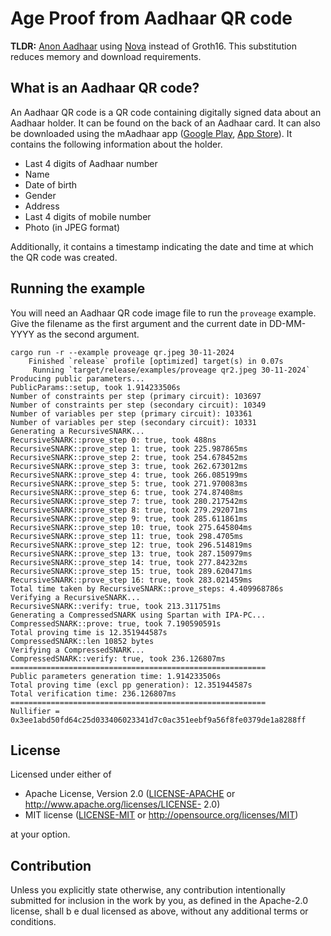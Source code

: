 # Age Proof from Aadhaar QR code

**TLDR:** [Anon Aadhaar](https://pse.dev/en/projects/anon-aadhaar) using [Nova](https://github.com/microsoft/Nova) instead of Groth16. This substitution reduces memory and download requirements.

## What is an Aadhaar QR code?
 An Aadhaar QR code is a QR code containing digitally signed data about an Aadhaar holder. It can be found on the back of an Aadhaar card. It can also be downloaded using the mAadhaar app (<a href="https://play.google.com/store/apps/details?id=in.gov.uidai.mAadhaarPlus" target="_blank">Google Play</a>, <a href="https://apps.apple.com/in/app/maadhaar/id1435469474" target="_blank">App Store</a>).  It contains the following information about the holder.
    
- Last 4 digits of Aadhaar number
- Name
- Date of birth
- Gender
- Address
- Last 4 digits of mobile number
- Photo (in JPEG format)
  
Additionally, it contains a timestamp indicating the date and time at which the QR code was created.

## Running the example
You will need an Aadhaar QR code image file to run the `proveage` example. Give the filename as the first argument and the current date in DD-MM-YYYY as the second argument.

```
cargo run -r --example proveage qr.jpeg 30-11-2024
    Finished `release` profile [optimized] target(s) in 0.07s
     Running `target/release/examples/proveage qr2.jpeg 30-11-2024`
Producing public parameters...
PublicParams::setup, took 1.914233506s 
Number of constraints per step (primary circuit): 103697
Number of constraints per step (secondary circuit): 10349
Number of variables per step (primary circuit): 103361
Number of variables per step (secondary circuit): 10331
Generating a RecursiveSNARK...
RecursiveSNARK::prove_step 0: true, took 488ns 
RecursiveSNARK::prove_step 1: true, took 225.987865ms 
RecursiveSNARK::prove_step 2: true, took 254.678452ms 
RecursiveSNARK::prove_step 3: true, took 262.673012ms 
RecursiveSNARK::prove_step 4: true, took 266.085199ms 
RecursiveSNARK::prove_step 5: true, took 271.970083ms 
RecursiveSNARK::prove_step 6: true, took 274.87408ms 
RecursiveSNARK::prove_step 7: true, took 280.217542ms 
RecursiveSNARK::prove_step 8: true, took 279.292071ms 
RecursiveSNARK::prove_step 9: true, took 285.611861ms 
RecursiveSNARK::prove_step 10: true, took 275.645804ms 
RecursiveSNARK::prove_step 11: true, took 298.4705ms 
RecursiveSNARK::prove_step 12: true, took 296.514819ms 
RecursiveSNARK::prove_step 13: true, took 287.150979ms 
RecursiveSNARK::prove_step 14: true, took 277.84232ms 
RecursiveSNARK::prove_step 15: true, took 289.620471ms 
RecursiveSNARK::prove_step 16: true, took 283.021459ms 
Total time taken by RecursiveSNARK::prove_steps: 4.409968786s
Verifying a RecursiveSNARK...
RecursiveSNARK::verify: true, took 213.311751ms
Generating a CompressedSNARK using Spartan with IPA-PC...
CompressedSNARK::prove: true, took 7.190590591s
Total proving time is 12.351944587s
CompressedSNARK::len 10852 bytes
Verifying a CompressedSNARK...
CompressedSNARK::verify: true, took 236.126807ms
=========================================================
Public parameters generation time: 1.914233506s 
Total proving time (excl pp generation): 12.351944587s
Total verification time: 236.126807ms
=========================================================
Nullifier = 0x3ee1abd50fd64c25d033406023341d7c0ac351eebf9a56f8fe0379de1a8288ff
```

## License

Licensed under either of

 * Apache License, Version 2.0
   ([LICENSE-APACHE](LICENSE-APACHE) or http://www.apache.org/licenses/LICENSE-
2.0)
 * MIT license
   ([LICENSE-MIT](LICENSE-MIT) or http://opensource.org/licenses/MIT)

at your option.

## Contribution

Unless you explicitly state otherwise, any contribution intentionally submitted
for inclusion in the work by you, as defined in the Apache-2.0 license, shall b
e
dual licensed as above, without any additional terms or conditions.
